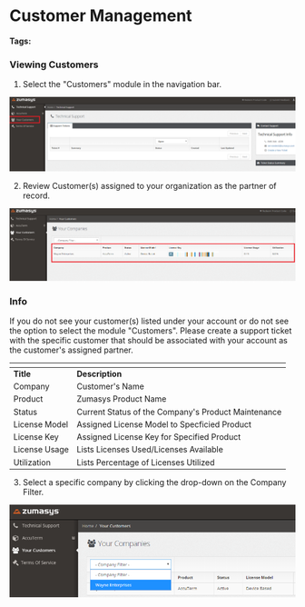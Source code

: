 # Customer Management

<PageHeader />

**Tags:**
<badge text='customer' vertical='middle' />
<badge text='reseller' vertical='middle' />
<badge text='isv' vertical='middle' />

### Viewing Customers

1. Select the "Customers" module in the navigation bar.

![customer-portal-customer-management: 1574189353606-1574189353605](./1574189353606-1574189353605.png)

2. Review Customer(s) assigned to your organization as the partner of record.

![customer-portal-customer-management: 1574189761714-1574189761714](./1574189761714-1574189761714.png)

### Info

If you do not see your customer(s) listed under your account or do not see the option to select the module "Customers". Please create a support ticket with the specific customer that should be associated with your account as the customer's assigned partner.




| <!----> | <!----> |
| --- | --- |
| **Title** | **Description** |
| Company | Customer's Name |
| Product | Zumasys Product Name |
| Status | Current Status of the Company's Product Maintenance |
| License Model | Assigned License Model to Specficied Product |
| License Key | Assigned License Key for Specified Product |
| License Usage | Lists Licenses Used/Licenses Available |
| Utilization | Lists Percentage of Licenses Utilized |




3. Select a specific company by clicking the drop-down on the Company Filter.

![customer-portal-customer-management: 1574190767690-1574190767690](./1574190767690-1574190767690.png)
